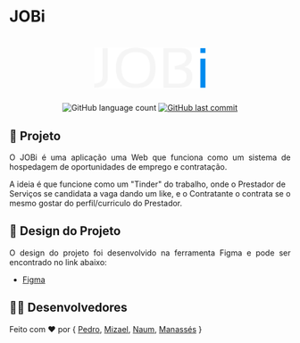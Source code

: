 # JOBi

<h1 align="center">
    <img alt="logo" title="logo" src="https://github.com/manassesss/try-repo/blob/main/JOBi-3.png" width="200"/>
</h1>


<p align="center">
  <img alt="GitHub language count" src="https://img.shields.io/github/languages/count/ES2-UFPI/JOBi?color=%2304D361">
  <a href="https://github.com/ES2-UFPI/JOBi/commits/master">
    <img alt="GitHub last commit" src="https://img.shields.io/github/last-commit/ES2-UFPI/JOBi">
  </a>
</p>

## :scroll: Projeto
<p align="justify">
    O JOBi é uma aplicação uma Web que funciona como um sistema de hospedagem de oportunidades de emprego e contratação. 
</p>
<p>
  A ideia é que funcione como um "Tinder" do trabalho, onde o Prestador de Serviços se candidata a vaga dando um like, e o Contratante o contrata se o mesmo gostar do perfil/curriculo do Prestador.
</p>

## :pencil: Design do Projeto
<p align="justify">
    O design do projeto foi desenvolvido na ferramenta Figma e pode ser encontrado no link abaixo:
</p>

- [Figma](https://www.figma.com/file/mufnEKgvcptvO5YOWCheNb/JOBi?node-id=0%3A1)

## :technologist: Desenvolvedores
Feito com ♥ por { [Pedro][Pedro], [Mizael][Mizael], [Naum][Naum], [Manassés][Manassés] }


[Manassés]: https://github.com/manassesss
[Mizael]: https://github.com/mizaelgoonfs
[Naum]: https://github.com/NaumCS
[Pedro]: https://github.com/PedroLucca
